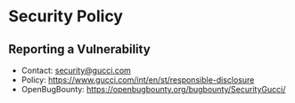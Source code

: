 # Security Policy

## Reporting a Vulnerability

* Contact: security@gucci.com
* Policy: https://www.gucci.com/int/en/st/responsible-disclosure
* OpenBugBounty: https://openbugbounty.org/bugbounty/SecurityGucci/
